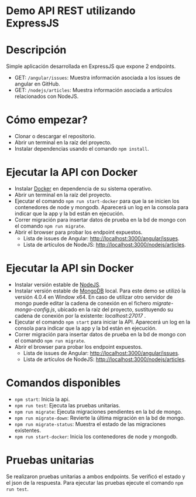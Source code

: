 # Demo API REST utilizando ExpressJS

# Descripción
Simple aplicación desarrollada en ExpressJS que expone 2 endpoints.
- GET: `/angular/issues`: Muestra información asociada a los issues de angular en GitHub.
- GET: `/nodejs/articles`: Muestra información asociada a artículos relacionados con NodeJS.

# Cómo empezar?
- Clonar o descargar el repositorio.
- Abrir un terminal en la raíz del proyecto.
- Instalar dependencias usando el comando `npm install`.

# Ejecutar la API con Docker
- Instalar [Docker](https://docs.docker.com/compose/install/) en dependencia de su sistema operativo.
- Abrir un terminal en la raíz del proyecto.
- Ejecutar el comando `npm run start-docker` para que la se inicien los contenedores de node y mongodb. Aparecerá un log en la consola para indicar que la app y la bd están en ejecución.
- Correr migración para insertar datos de prueba en la bd de mongo con el comando `npm run migrate`.
- Abrir el browser para probar los endpoint expuestos.
    - Lista de issues de Angular: [http://localhost:3000/angular/issues](http://localhost:3000/angular/issues).
    - Lista de artículos de NodeJS: [http://localhost:3000/nodejs/articles](http://localhost:3000/nodejs/articles).

# Ejecutar la API sin Docker
- Instalar versión estable de [NodeJS](https://nodejs.org/es/download/).
- Instalar versión estable de [MongoDB](https://www.mongodb.com/download-center/community) local. Para este demo se utilizó la versión 4.0.4 en Window x64. En caso de utilizar otro servidor de mongo puede editar la cadena de conexión en el fichero _migrate-mongo-config.js_, ubicado en la raíz del proyecto, sustituyendo su cadena de conexión por la existente: _localhost:27017_ .
- Ejecutar el comando `npm start` para iniciar la API. Aparecerá un log en la consola para indicar que la app y la bd están en ejecución.
- Correr migración para insertar datos de prueba en la bd de mongo con el comando `npm run migrate`.
- Abrir el browser para probar los endpoint expuestos.
    - Lista de issues de Angular: [http://localhost:3000/angular/issues](http://localhost:3000/angular/issues).
    - Lista de artículos de NodeJS: [http://localhost:3000/nodejs/articles](http://localhost:3000/nodejs/articles).

# Comandos disponibles
- `npm start`: Inicia la api.
- `npm run test`: Ejecuta las pruebas unitarias.
- `npm run migrate`: Ejecuta migraciones pendientes en la bd de mongo.
- `npm run migrate-down`: Revierte la última migración en la bd de mongo.
- `npm run migrate-status`: Muestra el estado de las migraciones existentes.
- `npm run start-docker`: Inicia los contenedores de node y mongodb.

# Pruebas unitarias
Se realizaron pruebas unitarias a ambos endpoints. Se verificó el estado y el json de la respuesta.
Para ejecutar las pruebas ejecute el comando `npm run test`.